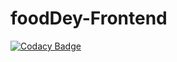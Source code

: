 # foodDey-Frontend

[![Codacy Badge](https://api.codacy.com/project/badge/Grade/641d2f5138fe435897864e83caefb75e)](https://app.codacy.com/gh/BuildForSDGCohort2/foodDey-Frontend?utm_source=github.com&utm_medium=referral&utm_content=BuildForSDGCohort2/foodDey-Frontend&utm_campaign=Badge_Grade_Settings)


